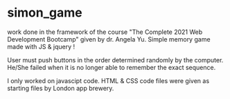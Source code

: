 # simon_game

work done in the framework of the course "The Complete 2021 Web Development Bootcamp" given by dr. Angela Yu. 
Simple memory game made with JS & jquery ! 

User must push buttons in the order determined randomly by the computer.
He/She failed when it is no longer able to remember the exact sequence. 

I only worked on javascipt code.
HTML & CSS code files were given as starting files by London app brewery. 
